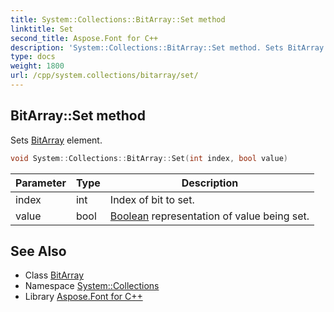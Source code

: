 ```yaml
---
title: System::Collections::BitArray::Set method
linktitle: Set
second_title: Aspose.Font for C++
description: 'System::Collections::BitArray::Set method. Sets BitArray element in C++.'
type: docs
weight: 1800
url: /cpp/system.collections/bitarray/set/
---
```

## BitArray::Set method


Sets [BitArray](../) element.

```cpp
void System::Collections::BitArray::Set(int index, bool value)
```


| Parameter | Type | Description |
| --- | --- | --- |
| index | int | Index of bit to set. |
| value | bool | [Boolean](../../../system/boolean/) representation of value being set. |

## See Also

* Class [BitArray](../)
* Namespace [System::Collections](../../)
* Library [Aspose.Font for C++](../../../)
